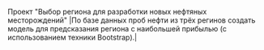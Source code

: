 Проект "Выбор региона для разработки новых нефтяных месторождений"
|По базе данных проб нефти из трёх регинов  создать модель для предсказания региона с наибольшей прибылью (с использованием техники Bootstrap).|